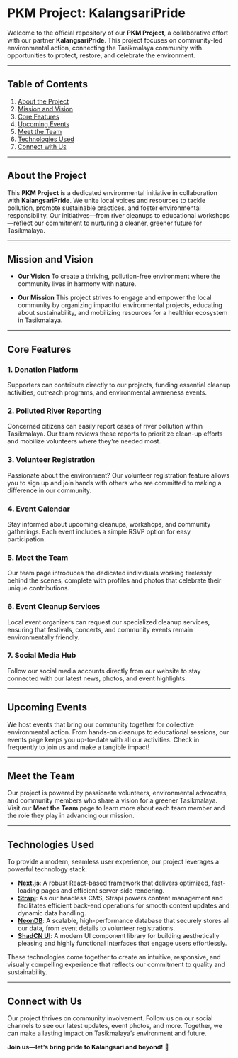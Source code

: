 # PKM Project: KalangsariPride

Welcome to the official repository of our **PKM Project**, a collaborative effort with our partner **KalangsariPride**. This project focuses on community-led environmental action, connecting the Tasikmalaya community with opportunities to protect, restore, and celebrate the environment.

---

## Table of Contents

1. [About the Project](#about-the-project)
2. [Mission and Vision](#mission-and-vision)
3. [Core Features](#core-features)
4. [Upcoming Events](#upcoming-events)
5. [Meet the Team](#meet-the-team)
6. [Technologies Used](#technologies-used)
7. [Connect with Us](#connect-with-us)

---

## About the Project

This **PKM Project** is a dedicated environmental initiative in collaboration with **KalangsariPride**. We unite local voices and resources to tackle pollution, promote sustainable practices, and foster environmental responsibility. Our initiatives—from river cleanups to educational workshops—reflect our commitment to nurturing a cleaner, greener future for Tasikmalaya.

---

## Mission and Vision

- **Our Vision**
  To create a thriving, pollution-free environment where the community lives in harmony with nature.

- **Our Mission**
  This project strives to engage and empower the local community by organizing impactful environmental projects, educating about sustainability, and mobilizing resources for a healthier ecosystem in Tasikmalaya.

---

## Core Features

### 1. **Donation Platform**
Supporters can contribute directly to our projects, funding essential cleanup activities, outreach programs, and environmental awareness events.

### 2. **Polluted River Reporting**
Concerned citizens can easily report cases of river pollution within Tasikmalaya. Our team reviews these reports to prioritize clean-up efforts and mobilize volunteers where they're needed most.

### 3. **Volunteer Registration**
Passionate about the environment? Our volunteer registration feature allows you to sign up and join hands with others who are committed to making a difference in our community.

### 4. **Event Calendar**
Stay informed about upcoming cleanups, workshops, and community gatherings. Each event includes a simple RSVP option for easy participation.

### 5. **Meet the Team**
Our team page introduces the dedicated individuals working tirelessly behind the scenes, complete with profiles and photos that celebrate their unique contributions.

### 6. **Event Cleanup Services**
Local event organizers can request our specialized cleanup services, ensuring that festivals, concerts, and community events remain environmentally friendly.

### 7. **Social Media Hub**
Follow our social media accounts directly from our website to stay connected with our latest news, photos, and event highlights.

---

## Upcoming Events

We host events that bring our community together for collective environmental action. From hands-on cleanups to educational sessions, our events page keeps you up-to-date with all our activities. Check in frequently to join us and make a tangible impact!

---

## Meet the Team

Our project is powered by passionate volunteers, environmental advocates, and community members who share a vision for a greener Tasikmalaya. Visit our **Meet the Team** page to learn more about each team member and the role they play in advancing our mission.

---

## Technologies Used

To provide a modern, seamless user experience, our project leverages a powerful technology stack:

- **[Next.js](https://nextjs.org/)**: A robust React-based framework that delivers optimized, fast-loading pages and efficient server-side rendering.
- **[Strapi](https://strapi.io/)**: As our headless CMS, Strapi powers content management and facilitates efficient back-end operations for smooth content updates and dynamic data handling.
- **[NeonDB](https://neon.tech/)**: A scalable, high-performance database that securely stores all our data, from event details to volunteer registrations.
- **[ShadCN UI](https://shadcn.dev/)**: A modern UI component library for building aesthetically pleasing and highly functional interfaces that engage users effortlessly.

These technologies come together to create an intuitive, responsive, and visually compelling experience that reflects our commitment to quality and sustainability.

---

## Connect with Us

Our project thrives on community involvement. Follow us on our social channels to see our latest updates, event photos, and more. Together, we can make a lasting impact on Tasikmalaya’s environment and future.

**Join us—let’s bring pride to Kalangsari and beyond!** 🌱